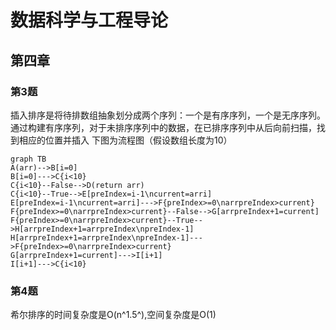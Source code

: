 # 数据科学与工程导论
## 第四章
### 第3题
插入排序是将待排数组抽象划分成两个序列：一个是有序序列，一个是无序序列。通过构建有序序列，对于未排序序列中的数据，在已排序序列中从后向前扫描，找到相应的位置并插入
下图为流程图（假设数组长度为10）
```mermaid
graph TB
A(arr)-->B[i=0]
B[i=0]--->C{i<10}
C{i<10}--False-->D(return arr)
C{i<10}--True-->E[preIndex=i-1\ncurrent=arri]
E[preIndex=i-1\ncurrent=arri]--->F{preIndex>=0\narrpreIndex>current}
F{preIndex>=0\narrpreIndex>current}--False-->G[arrpreIndex+1=current]
F{preIndex>=0\narrpreIndex>current}--True-->H[arrpreIndex+1=arrpreIndex\npreIndex-1]
H[arrpreIndex+1=arrpreIndex\npreIndex-1]--->F{preIndex>=0\narrpreIndex>current}
G[arrpreIndex+1=current]--->I[i+1]
I[i+1]--->C{i<10}
```
### 第4题
希尔排序的时间复杂度是O(n^1.5^),空间复杂度是O(1)
